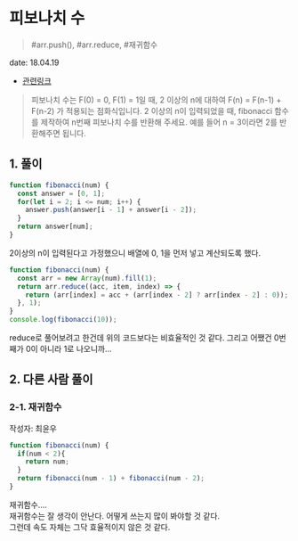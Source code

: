 # 피보나치 수

> #arr.push(), #arr.reduce, #재귀함수

date: 18.04.19

* [관련링크](https://programmers.co.kr/learn/challenge_codes/6)

> 피보나치 수는 F(0) = 0, F(1) = 1일 때, 2 이상의 n에 대하여 F(n) = F(n-1) + F(n-2) 가 적용되는 점화식입니다. 2 이상의 n이 입력되었을 때, fibonacci 함수를 제작하여 n번째 피보나치 수를 반환해 주세요. 예를 들어 n = 3이라면 2를 반환해주면 됩니다.

## 1. 풀이

```javascript
function fibonacci(num) {
  const answer = [0, 1];
  for(let i = 2; i <= num; i++) {
    answer.push(answer[i - 1] + answer[i - 2]);
  }
  return answer[num];
}
```
2이상의 n이 입력된다고 가정했으니 배열에 0, 1을 먼저 넣고 계산되도록 했다.

```js
function fibonacci(num) {
  const arr = new Array(num).fill(1);
  return arr.reduce((acc, item, index) => {
    return (arr[index] = acc + (arr[index - 2] ? arr[index - 2] : 0));
  }, 1);
}
console.log(fibonacci(10));
```
reduce로 풀어보려고 한건데 위의 코드보다는 비효율적인 것 같다. 그리고 어쨌건 0번째가 0이 아니라 1로 나오니까... 

## 2. 다른 사람 풀이

### 2-1. 재귀함수

작성자: 최윤우

```javascript
function fibonacci(num) {
  if(num < 2){
    return num;
  }
  return fibonacci(num - 1) + fibonacci(num - 2);
}
```

재귀함수....  
재귀함수는 잘 생각이 안난다. 어떻게 쓰는지 많이 봐야할 것 같다.  
그런데 속도 자체는 그닥 효율적이지 않은 것 같다.